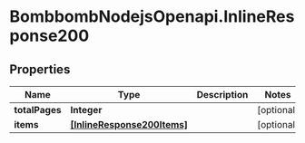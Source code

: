 # BombbombNodejsOpenapi.InlineResponse200

## Properties
Name | Type | Description | Notes
------------ | ------------- | ------------- | -------------
**totalPages** | **Integer** |  | [optional] 
**items** | [**[InlineResponse200Items]**](InlineResponse200Items.md) |  | [optional] 


